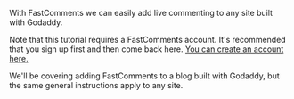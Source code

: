 With FastComments we can easily add live commenting to any site built with Godaddy.

Note that this tutorial requires a FastComments account. It's recommended that you sign up first and then come back here. [You can create an account here.](https://fastcomments.com/auth/tenant-signup?packageId=flex)

We'll be covering adding FastComments to a blog built with Godaddy, but the same general instructions apply to any site.
